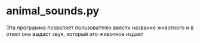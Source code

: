 # animal_sounds.py

Эта программа позволяет пользователю ввести название животного и в ответ она выдаст звук, который это животное издает
